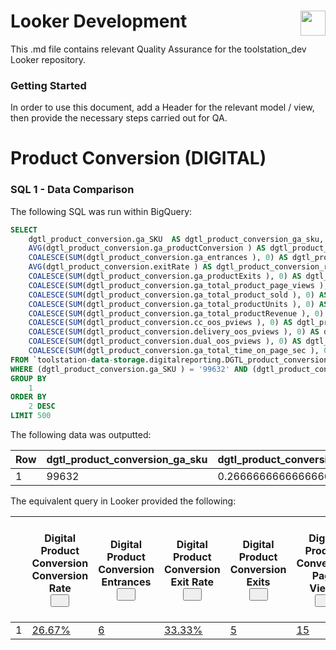 <h1>Looker Development <img style="color: #ffffff;float: right;height: 40px;" src="https://www.toolstation.com/img/toolstation.svg"></h1>
This .md file contains relevant Quality Assurance for the toolstation_dev Looker repository.

### Getting Started ###
In order to use this document, add a Header for the relevant model / view, then provide the necessary steps carried out for QA.

# Product Conversion (DIGITAL) #

### SQL 1 - Data Comparison ###

The following SQL was run within BigQuery:
```sql
SELECT
    dgtl_product_conversion.ga_SKU  AS dgtl_product_conversion_ga_sku,
    AVG(dgtl_product_conversion.ga_productConversion ) AS dgtl_product_conversion_conversion_rate,
    COALESCE(SUM(dgtl_product_conversion.ga_entrances ), 0) AS dgtl_product_conversion_sum_of_entrance,
    AVG(dgtl_product_conversion.exitRate ) AS dgtl_product_conversion_rate_of_exit,
    COALESCE(SUM(dgtl_product_conversion.ga_productExits ), 0) AS dgtl_product_conversion_sum_of_exits,
    COALESCE(SUM(dgtl_product_conversion.ga_total_product_page_views ), 0) AS dgtl_product_conversion_page_views,
    COALESCE(SUM(dgtl_product_conversion.ga_total_product_sold ), 0) AS dgtl_product_conversion_product_sold,
    COALESCE(SUM(dgtl_product_conversion.ga_total_productUnits ), 0) AS dgtl_product_conversion_product_units,
    COALESCE(SUM(dgtl_product_conversion.ga_total_productRevenue ), 0) AS dgtl_product_conversion_product_revenue,
    COALESCE(SUM(dgtl_product_conversion.cc_oos_pviews ), 0) AS dgtl_product_conversion_cc_oos,
    COALESCE(SUM(dgtl_product_conversion.delivery_oos_pviews ), 0) AS dgtl_product_conversion_delivery_oos,
    COALESCE(SUM(dgtl_product_conversion.dual_oos_pviews ), 0) AS dgtl_product_conversion_dual_oos,
    COALESCE(SUM(dgtl_product_conversion.ga_total_time_on_page_sec ), 0) AS dgtl_product_conversion_time_on_page
FROM `toolstation-data-storage.digitalreporting.DGTL_product_conversion` AS dgtl_product_conversion
WHERE (dgtl_product_conversion.ga_SKU ) = '99632' AND (dgtl_product_conversion.date) = DATE('2021-10-08')
GROUP BY
    1
ORDER BY
    2 DESC
LIMIT 500
```

The following data was outputted:
<table pan-table="" class="p6n-bq-results-table-pb p6n-table" role="grid" jslog="47391"> <thead pan-sort-agent="sortCtrl"> <tr><!----> <th>Row</th> <!----><th ng-repeat="name in ctrl.headerNames track by (ctrl.tableId + $index)"> dgtl_product_conversion_ga_sku </th><!----><th ng-repeat="name in ctrl.headerNames track by (ctrl.tableId + $index)"> dgtl_product_conversion_conversion_rate </th><!----><th ng-repeat="name in ctrl.headerNames track by (ctrl.tableId + $index)"> dgtl_product_conversion_sum_of_entrance </th><!----><th ng-repeat="name in ctrl.headerNames track by (ctrl.tableId + $index)"> dgtl_product_conversion_rate_of_exit </th><!----><th ng-repeat="name in ctrl.headerNames track by (ctrl.tableId + $index)"> dgtl_product_conversion_sum_of_exits </th><!----><th ng-repeat="name in ctrl.headerNames track by (ctrl.tableId + $index)"> dgtl_product_conversion_page_views </th><!----><th ng-repeat="name in ctrl.headerNames track by (ctrl.tableId + $index)"> dgtl_product_conversion_product_sold </th><!----><th ng-repeat="name in ctrl.headerNames track by (ctrl.tableId + $index)"> dgtl_product_conversion_product_units </th><!----><th ng-repeat="name in ctrl.headerNames track by (ctrl.tableId + $index)"> dgtl_product_conversion_product_revenue </th><!----><th ng-repeat="name in ctrl.headerNames track by (ctrl.tableId + $index)"> dgtl_product_conversion_cc_oos </th><!----><th ng-repeat="name in ctrl.headerNames track by (ctrl.tableId + $index)"> dgtl_product_conversion_delivery_oos </th><!----><th ng-repeat="name in ctrl.headerNames track by (ctrl.tableId + $index)"> dgtl_product_conversion_dual_oos </th><!----><th ng-repeat="name in ctrl.headerNames track by (ctrl.tableId + $index)"> dgtl_product_conversion_time_on_page </th><!----> <th class="p6n-bq-empty-last-column"></th> </tr> </thead> <tbody> <!----><tr pan-table-row="" ng-repeat="row in ctrl.rows | panSortBy:(sortCtrl&amp;&amp;sortCtrl.getActiveKey()):&quot;normal&quot;:sortCache:paginateCtrl  track by (ctrl.tableId + ':' + row.rowTrackBy + ':row' + $index)" class="p6n-bq-last-row-of-record" ng-bind-html="row.htmlRow" ng-init="$last &amp;&amp; panTableCtrl.onRowRepeatEnd()" pan-table-row-after-repeat="row"><td class="p6n-bq-row-number">1</td><td><div>99632</div></td><td class="p6n-bq-number-cell"><div>0.26666666666666666</div></td><td class="p6n-bq-number-cell"><div>6</div></td><td class="p6n-bq-number-cell"><div>0.3333333333333333</div></td><td class="p6n-bq-number-cell"><div>5</div></td><td class="p6n-bq-number-cell"><div>15</div></td><td class="p6n-bq-number-cell"><div>4</div></td><td class="p6n-bq-number-cell"><div>11</div></td><td class="p6n-bq-number-cell"><div>196.24</div></td><td class="p6n-bq-number-cell"><div>0</div></td><td class="p6n-bq-number-cell"><div>0</div></td><td class="p6n-bq-number-cell"><div>0</div></td><td class="p6n-bq-number-cell"><div>2041.3599999999997</div></td><td class="p6n-bq-empty-last-column"></td></tr><!----> </tbody> </table>

The equivalent query in Looker provided the following:

<table class="lk-vis-table main lk-vis-table-high-contrast-theme" lk-transparent-vis-table-helper="visTableController.tableIsTransparent()"><!----><!----><thead ng-class="{'lk-vis-table-ie11-fake-spacing-header': visTableController.tableState.IE11Mode}" ng-hide="visTableController.tableState.IE11Mode &amp;&amp; ((queryResponse &amp;&amp; !querying) &amp;&amp; !queryResponse.data.length)" ng-if="visTableController.dimensions().length || visTableController.measures().length || visTableController.supermeasures().length" ng-include="'visualizations/vis_table/vis_table_header.slim'" class="ng-scope" aria-hidden="false"><!----><tr ng-model="visTableController.tableColumns" ui-sortable="drag.tableSortableOptions" class="ng-pristine ng-untouched ng-valid ng-scope ng-isolate-scope ui-sortable ng-not-empty" aria-invalid="false"><!----><!----><th aria-label="Result Number" class="index right undraggable ng-scope monitored" lk-expose-scope="" ng-if="col.index_column" ng-repeat="col in visTableController.tableColumns track by $index" role="col" tabindex="-1" style="top: 0px;"></th><!----><!----><!----><!----><!----><!----><!----><!----><!----><!----><!----><!----><!----><!----><!----><!----><!----><!----><!----><!----><!----><!----><!----><!----><!----><!----><!----><!----><!----><!----><!----><!----><!----><!----><!----><!----><!----><!----><!----><!----><!----><!----><!----><!----><!----><!----><!----><!----><!----><!----><!----><!----><!----><!----><!----><!----><!----><th aria-label="Digital Product Conversion Conversion Rate" class="measure field-align-right measure-0 with-dropdown monitored ui-sortable-handle" lk-expose-scope="" ng-class="{ undraggable: !(visTableController.measures().length > 1), nodrag: drag &amp;&amp; drag.canDragMeasure(col.index) === false, 'with-dropdown': visTableController.editable &amp;&amp; !col.is_total, 'row-total': col.is_total, 'placeholder': col.field.is_placeholder, calculation: col.field.is_table_calculation, }" ng-if="col.measure_column" ng-repeat="col in visTableController.tableColumns track by $index" role="col" tabindex="-1" title="" style="top: 0px;"><div aria-describedby="lk-active-tooltip" aria-disabled="false" aria-label="Descending, Sort Order: 1 Click to sort column." class="sorting" lk-click="visTableController.canSortColumn(col, false, $event) &amp;&amp; visTableController.toggleSortField(col.field.name, {column: visTableController.sortColumn(col.index)})" lk-shift-click="visTableController.canShiftClickSortColumn(col) &amp;&amp; visTableController.toggleSortField(col.field.name, {column: visTableController.sortColumn(col.index), add: true})" ng-blur="visTableController.focusedCell = ''" ng-class="{'not-sortable': !visTableController.canSortColumn(col), 'passive-sorts': visTableController.fallbackSorts}" ng-focus="visTableController.focusedCell = visTableController.headerUniqueId(col, false)" tabindex="0" role="button"><span class="view-and-field-name" ng-class="{'truncate': visTableController.truncateColumnNames()}"><span class="view-and-field-label" disabled-if="visTableController.editable" tooltip-append-to-body="true" tooltip-is-open="visTableController.focusedCell === visTableController.headerUniqueId(col, false)" tooltip-placement="top" truncate-if="visTableController.truncateColumnNames()" uib-tooltip="" aria-describedby="lk-active-tooltip"> <span class="view-name remove-if-truncate ng-binding" ng-bind="visTableController.viewLabelForField(col.field)">Digital Product Conversion</span> <span class="field-name"><span ng-bind="visTableController.labelForField(col.field)" class="ng-binding">Conversion Rate</span><!----></span></span><i class="sort lk-icon-sort-arrow-descending" ng-keydown="visTableController.toggleSortFieldKeyboardClick($event, col, {column: visTableController.sortColumn(col.index)})" tabindex="0" tooltip-append-to-body="true" tooltip-placement="top" tooltip-popup-close-delay="0" tooltip-trigger="'mouseenter focus'" uib-tooltip-html="visTableController.sortTooltip(col, null, {column: visTableController.sortColumn(col.index)})" aria-describedby="lk-active-tooltip"><!----></i></span></div><!----><span ng-if="visTableController.editable &amp;&amp; !col.field.is_placeholder &amp;&amp; !col.is_total" class="ng-scope"><span class="lk-lookml-link"><!----></span><lk-react-dropdown class="lk-react-dropdown ng-isolate-scope" menu-items="visTableController.buildHeaderDropdownMenu(col,this,'measure')"><lens-react-dropdown icon-size="$ctrl.iconSize" menu-items="$ctrl.menuItems" placement="$ctrl.placement" class="ng-isolate-scope"><button aria-describedby="8812338e-9cfd-4be9-8aa0-6935cac67886" aria-expanded="false" class="ButtonBase__ButtonOuter-sc-1bpio6j-0 kMeVTH IconButton-sc-n9jti8-0 sc-lbNHPp gvcxgJ iyoyrw" role="button" data-testid="toggle" aria-label="Toggle Dropdown" type="button" style="--ripple-color:#71767a; --ripple-scale-end:1; --ripple-scale-start:1; --ripple-size:100%; --ripple-translate:0, 0;"><div class="VisuallyHidden-sc-1e4iwld-0 idNeol"></div><div aria-hidden="true" role="img" class="Icon-sc-7y0t4i-0 gWMAjh"><div class="dropdown-toggle btn-xs" style="padding: 0px; width: 14px; height: 14px; margin: 0px;"><i class="lk-icon-gear" style="font-size: 14px;"></i></div></div></button></lens-react-dropdown></lk-react-dropdown></span><!----></th><!----><!----><!----><th aria-label="Digital Product Conversion Entrances" class="measure field-align-right measure-0 with-dropdown monitored ui-sortable-handle" lk-expose-scope="" ng-class="{ undraggable: !(visTableController.measures().length > 1), nodrag: drag &amp;&amp; drag.canDragMeasure(col.index) === false, 'with-dropdown': visTableController.editable &amp;&amp; !col.is_total, 'row-total': col.is_total, 'placeholder': col.field.is_placeholder, calculation: col.field.is_table_calculation, }" ng-if="col.measure_column" ng-repeat="col in visTableController.tableColumns track by $index" role="col" tabindex="-1" title="" style="top: 0px;"><div aria-describedby="lk-active-tooltip" aria-disabled="false" aria-label="Shift + Click to sort additional columns. Click to sort column." class="sorting" lk-click="visTableController.canSortColumn(col, false, $event) &amp;&amp; visTableController.toggleSortField(col.field.name, {column: visTableController.sortColumn(col.index)})" lk-shift-click="visTableController.canShiftClickSortColumn(col) &amp;&amp; visTableController.toggleSortField(col.field.name, {column: visTableController.sortColumn(col.index), add: true})" ng-blur="visTableController.focusedCell = ''" ng-class="{'not-sortable': !visTableController.canSortColumn(col), 'passive-sorts': visTableController.fallbackSorts}" ng-focus="visTableController.focusedCell = visTableController.headerUniqueId(col, false)" tabindex="0" role="button"><span class="view-and-field-name" ng-class="{'truncate': visTableController.truncateColumnNames()}"><span class="view-and-field-label" disabled-if="visTableController.editable" tooltip-append-to-body="true" tooltip-is-open="visTableController.focusedCell === visTableController.headerUniqueId(col, false)" tooltip-placement="top" truncate-if="visTableController.truncateColumnNames()" uib-tooltip="" aria-describedby="lk-active-tooltip"> <span class="view-name remove-if-truncate ng-binding" ng-bind="visTableController.viewLabelForField(col.field)">Digital Product Conversion</span> <span class="field-name"><span ng-bind="visTableController.labelForField(col.field)" class="ng-binding">Entrances</span><!----></span></span><i class="sort lk-icon-not-sorted unsorted" ng-keydown="visTableController.toggleSortFieldKeyboardClick($event, col, {column: visTableController.sortColumn(col.index)})" tabindex="0" tooltip-append-to-body="true" tooltip-placement="top" tooltip-popup-close-delay="0" tooltip-trigger="'mouseenter focus'" uib-tooltip-html="visTableController.sortTooltip(col, null, {column: visTableController.sortColumn(col.index)})" aria-describedby="lk-active-tooltip"><!----></i></span></div><!----><span ng-if="visTableController.editable &amp;&amp; !col.field.is_placeholder &amp;&amp; !col.is_total" class="ng-scope"><span class="lk-lookml-link"><!----></span><lk-react-dropdown class="lk-react-dropdown ng-isolate-scope" menu-items="visTableController.buildHeaderDropdownMenu(col,this,'measure')"><lens-react-dropdown icon-size="$ctrl.iconSize" menu-items="$ctrl.menuItems" placement="$ctrl.placement" class="ng-isolate-scope"><button aria-describedby="9cc0d10f-5918-4896-81bb-1da055f746b2" aria-expanded="false" class="ButtonBase__ButtonOuter-sc-1bpio6j-0 kMeVTH IconButton-sc-n9jti8-0 sc-lbNHPp gvcxgJ iyoyrw" role="button" data-testid="toggle" aria-label="Toggle Dropdown" type="button" style="--ripple-color:#71767a; --ripple-scale-end:1; --ripple-scale-start:1; --ripple-size:100%; --ripple-translate:0, 0;"><div class="VisuallyHidden-sc-1e4iwld-0 idNeol"></div><div aria-hidden="true" role="img" class="Icon-sc-7y0t4i-0 gWMAjh"><div class="dropdown-toggle btn-xs" style="padding: 0px; width: 14px; height: 14px; margin: 0px;"><i class="lk-icon-gear" style="font-size: 14px;"></i></div></div></button></lens-react-dropdown></lk-react-dropdown></span><!----></th><!----><!----><!----><th aria-label="Digital Product Conversion Exit Rate" class="measure field-align-right measure-0 with-dropdown monitored ui-sortable-handle" lk-expose-scope="" ng-class="{ undraggable: !(visTableController.measures().length > 1), nodrag: drag &amp;&amp; drag.canDragMeasure(col.index) === false, 'with-dropdown': visTableController.editable &amp;&amp; !col.is_total, 'row-total': col.is_total, 'placeholder': col.field.is_placeholder, calculation: col.field.is_table_calculation, }" ng-if="col.measure_column" ng-repeat="col in visTableController.tableColumns track by $index" role="col" tabindex="-1" title="" style="top: 0px;"><div aria-describedby="lk-active-tooltip" aria-disabled="false" aria-label="Shift + Click to sort additional columns. Click to sort column." class="sorting" lk-click="visTableController.canSortColumn(col, false, $event) &amp;&amp; visTableController.toggleSortField(col.field.name, {column: visTableController.sortColumn(col.index)})" lk-shift-click="visTableController.canShiftClickSortColumn(col) &amp;&amp; visTableController.toggleSortField(col.field.name, {column: visTableController.sortColumn(col.index), add: true})" ng-blur="visTableController.focusedCell = ''" ng-class="{'not-sortable': !visTableController.canSortColumn(col), 'passive-sorts': visTableController.fallbackSorts}" ng-focus="visTableController.focusedCell = visTableController.headerUniqueId(col, false)" tabindex="0" role="button"><span class="view-and-field-name" ng-class="{'truncate': visTableController.truncateColumnNames()}"><span class="view-and-field-label" disabled-if="visTableController.editable" tooltip-append-to-body="true" tooltip-is-open="visTableController.focusedCell === visTableController.headerUniqueId(col, false)" tooltip-placement="top" truncate-if="visTableController.truncateColumnNames()" uib-tooltip="" aria-describedby="lk-active-tooltip"> <span class="view-name remove-if-truncate ng-binding" ng-bind="visTableController.viewLabelForField(col.field)">Digital Product Conversion</span> <span class="field-name"><span ng-bind="visTableController.labelForField(col.field)" class="ng-binding">Exit Rate</span><!----></span></span><i class="sort lk-icon-not-sorted unsorted" ng-keydown="visTableController.toggleSortFieldKeyboardClick($event, col, {column: visTableController.sortColumn(col.index)})" tabindex="0" tooltip-append-to-body="true" tooltip-placement="top" tooltip-popup-close-delay="0" tooltip-trigger="'mouseenter focus'" uib-tooltip-html="visTableController.sortTooltip(col, null, {column: visTableController.sortColumn(col.index)})" aria-describedby="lk-active-tooltip"><!----></i></span></div><!----><span ng-if="visTableController.editable &amp;&amp; !col.field.is_placeholder &amp;&amp; !col.is_total" class="ng-scope"><span class="lk-lookml-link"><!----></span><lk-react-dropdown class="lk-react-dropdown ng-isolate-scope" menu-items="visTableController.buildHeaderDropdownMenu(col,this,'measure')"><lens-react-dropdown icon-size="$ctrl.iconSize" menu-items="$ctrl.menuItems" placement="$ctrl.placement" class="ng-isolate-scope"><button aria-describedby="1df09044-03e5-47dc-9301-7c248b03b20b" aria-expanded="false" class="ButtonBase__ButtonOuter-sc-1bpio6j-0 kMeVTH IconButton-sc-n9jti8-0 sc-lbNHPp gvcxgJ iyoyrw" role="button" data-testid="toggle" aria-label="Toggle Dropdown" type="button" style="--ripple-color:#71767a; --ripple-scale-end:1; --ripple-scale-start:1; --ripple-size:100%; --ripple-translate:0, 0;"><div class="VisuallyHidden-sc-1e4iwld-0 idNeol"></div><div aria-hidden="true" role="img" class="Icon-sc-7y0t4i-0 gWMAjh"><div class="dropdown-toggle btn-xs" style="padding: 0px; width: 14px; height: 14px; margin: 0px;"><i class="lk-icon-gear" style="font-size: 14px;"></i></div></div></button></lens-react-dropdown></lk-react-dropdown></span><!----></th><!----><!----><!----><th aria-label="Digital Product Conversion Exits" class="measure field-align-right measure-0 with-dropdown monitored ui-sortable-handle" lk-expose-scope="" ng-class="{ undraggable: !(visTableController.measures().length > 1), nodrag: drag &amp;&amp; drag.canDragMeasure(col.index) === false, 'with-dropdown': visTableController.editable &amp;&amp; !col.is_total, 'row-total': col.is_total, 'placeholder': col.field.is_placeholder, calculation: col.field.is_table_calculation, }" ng-if="col.measure_column" ng-repeat="col in visTableController.tableColumns track by $index" role="col" tabindex="-1" title="" style="top: 0px;"><div aria-describedby="lk-active-tooltip" aria-disabled="false" aria-label="Shift + Click to sort additional columns. Click to sort column." class="sorting" lk-click="visTableController.canSortColumn(col, false, $event) &amp;&amp; visTableController.toggleSortField(col.field.name, {column: visTableController.sortColumn(col.index)})" lk-shift-click="visTableController.canShiftClickSortColumn(col) &amp;&amp; visTableController.toggleSortField(col.field.name, {column: visTableController.sortColumn(col.index), add: true})" ng-blur="visTableController.focusedCell = ''" ng-class="{'not-sortable': !visTableController.canSortColumn(col), 'passive-sorts': visTableController.fallbackSorts}" ng-focus="visTableController.focusedCell = visTableController.headerUniqueId(col, false)" tabindex="0" role="button"><span class="view-and-field-name" ng-class="{'truncate': visTableController.truncateColumnNames()}"><span class="view-and-field-label" disabled-if="visTableController.editable" tooltip-append-to-body="true" tooltip-is-open="visTableController.focusedCell === visTableController.headerUniqueId(col, false)" tooltip-placement="top" truncate-if="visTableController.truncateColumnNames()" uib-tooltip="" aria-describedby="lk-active-tooltip"> <span class="view-name remove-if-truncate ng-binding" ng-bind="visTableController.viewLabelForField(col.field)">Digital Product Conversion</span> <span class="field-name"><span ng-bind="visTableController.labelForField(col.field)" class="ng-binding">Exits</span><!----></span></span><i class="sort lk-icon-not-sorted unsorted" ng-keydown="visTableController.toggleSortFieldKeyboardClick($event, col, {column: visTableController.sortColumn(col.index)})" tabindex="0" tooltip-append-to-body="true" tooltip-placement="top" tooltip-popup-close-delay="0" tooltip-trigger="'mouseenter focus'" uib-tooltip-html="visTableController.sortTooltip(col, null, {column: visTableController.sortColumn(col.index)})" aria-describedby="lk-active-tooltip"><!----></i></span></div><!----><span ng-if="visTableController.editable &amp;&amp; !col.field.is_placeholder &amp;&amp; !col.is_total" class="ng-scope"><span class="lk-lookml-link"><!----></span><lk-react-dropdown class="lk-react-dropdown ng-isolate-scope" menu-items="visTableController.buildHeaderDropdownMenu(col,this,'measure')"><lens-react-dropdown icon-size="$ctrl.iconSize" menu-items="$ctrl.menuItems" placement="$ctrl.placement" class="ng-isolate-scope"><button aria-describedby="3c6639a5-25cf-4751-8b95-4be0022583a9" aria-expanded="false" class="ButtonBase__ButtonOuter-sc-1bpio6j-0 kMeVTH IconButton-sc-n9jti8-0 sc-lbNHPp gvcxgJ iyoyrw" role="button" data-testid="toggle" aria-label="Toggle Dropdown" type="button" style="--ripple-color:#71767a; --ripple-scale-end:1; --ripple-scale-start:1; --ripple-size:100%; --ripple-translate:0, 0;"><div class="VisuallyHidden-sc-1e4iwld-0 idNeol"></div><div aria-hidden="true" role="img" class="Icon-sc-7y0t4i-0 gWMAjh"><div class="dropdown-toggle btn-xs" style="padding: 0px; width: 14px; height: 14px; margin: 0px;"><i class="lk-icon-gear" style="font-size: 14px;"></i></div></div></button></lens-react-dropdown></lk-react-dropdown></span><!----></th><!----><!----><!----><th aria-label="Digital Product Conversion Page Views" class="measure field-align-right measure-0 with-dropdown monitored ui-sortable-handle" lk-expose-scope="" ng-class="{ undraggable: !(visTableController.measures().length > 1), nodrag: drag &amp;&amp; drag.canDragMeasure(col.index) === false, 'with-dropdown': visTableController.editable &amp;&amp; !col.is_total, 'row-total': col.is_total, 'placeholder': col.field.is_placeholder, calculation: col.field.is_table_calculation, }" ng-if="col.measure_column" ng-repeat="col in visTableController.tableColumns track by $index" role="col" tabindex="-1" title="" style="top: 0px;"><div aria-describedby="lk-active-tooltip" aria-disabled="false" aria-label="Shift + Click to sort additional columns. Click to sort column." class="sorting" lk-click="visTableController.canSortColumn(col, false, $event) &amp;&amp; visTableController.toggleSortField(col.field.name, {column: visTableController.sortColumn(col.index)})" lk-shift-click="visTableController.canShiftClickSortColumn(col) &amp;&amp; visTableController.toggleSortField(col.field.name, {column: visTableController.sortColumn(col.index), add: true})" ng-blur="visTableController.focusedCell = ''" ng-class="{'not-sortable': !visTableController.canSortColumn(col), 'passive-sorts': visTableController.fallbackSorts}" ng-focus="visTableController.focusedCell = visTableController.headerUniqueId(col, false)" tabindex="0" role="button"><span class="view-and-field-name" ng-class="{'truncate': visTableController.truncateColumnNames()}"><span class="view-and-field-label" disabled-if="visTableController.editable" tooltip-append-to-body="true" tooltip-is-open="visTableController.focusedCell === visTableController.headerUniqueId(col, false)" tooltip-placement="top" truncate-if="visTableController.truncateColumnNames()" uib-tooltip="" aria-describedby="lk-active-tooltip"> <span class="view-name remove-if-truncate ng-binding" ng-bind="visTableController.viewLabelForField(col.field)">Digital Product Conversion</span> <span class="field-name"><span ng-bind="visTableController.labelForField(col.field)" class="ng-binding">Page Views</span><!----></span></span><i class="sort lk-icon-not-sorted unsorted" ng-keydown="visTableController.toggleSortFieldKeyboardClick($event, col, {column: visTableController.sortColumn(col.index)})" tabindex="0" tooltip-append-to-body="true" tooltip-placement="top" tooltip-popup-close-delay="0" tooltip-trigger="'mouseenter focus'" uib-tooltip-html="visTableController.sortTooltip(col, null, {column: visTableController.sortColumn(col.index)})" aria-describedby="lk-active-tooltip"><!----></i></span></div><!----><span ng-if="visTableController.editable &amp;&amp; !col.field.is_placeholder &amp;&amp; !col.is_total" class="ng-scope"><span class="lk-lookml-link"><!----></span><lk-react-dropdown class="lk-react-dropdown ng-isolate-scope" menu-items="visTableController.buildHeaderDropdownMenu(col,this,'measure')"><lens-react-dropdown icon-size="$ctrl.iconSize" menu-items="$ctrl.menuItems" placement="$ctrl.placement" class="ng-isolate-scope"><button aria-describedby="d02b4687-93b3-4394-960a-7d281d3c368e" aria-expanded="false" class="ButtonBase__ButtonOuter-sc-1bpio6j-0 kMeVTH IconButton-sc-n9jti8-0 sc-lbNHPp gvcxgJ iyoyrw" role="button" data-testid="toggle" aria-label="Toggle Dropdown" type="button" style="--ripple-color:#71767a; --ripple-scale-end:1; --ripple-scale-start:1; --ripple-size:100%; --ripple-translate:0, 0;"><div class="VisuallyHidden-sc-1e4iwld-0 idNeol"></div><div aria-hidden="true" role="img" class="Icon-sc-7y0t4i-0 gWMAjh"><div class="dropdown-toggle btn-xs" style="padding: 0px; width: 14px; height: 14px; margin: 0px;"><i class="lk-icon-gear" style="font-size: 14px;"></i></div></div></button></lens-react-dropdown></lk-react-dropdown></span><!----></th><!----><!----><!----><th aria-label="Digital Product Conversion Product Sold" class="measure field-align-right measure-0 with-dropdown monitored ui-sortable-handle" lk-expose-scope="" ng-class="{ undraggable: !(visTableController.measures().length > 1), nodrag: drag &amp;&amp; drag.canDragMeasure(col.index) === false, 'with-dropdown': visTableController.editable &amp;&amp; !col.is_total, 'row-total': col.is_total, 'placeholder': col.field.is_placeholder, calculation: col.field.is_table_calculation, }" ng-if="col.measure_column" ng-repeat="col in visTableController.tableColumns track by $index" role="col" tabindex="-1" title="" style="top: 0px;"><div aria-describedby="lk-active-tooltip" aria-disabled="false" aria-label="Shift + Click to sort additional columns. Click to sort column." class="sorting" lk-click="visTableController.canSortColumn(col, false, $event) &amp;&amp; visTableController.toggleSortField(col.field.name, {column: visTableController.sortColumn(col.index)})" lk-shift-click="visTableController.canShiftClickSortColumn(col) &amp;&amp; visTableController.toggleSortField(col.field.name, {column: visTableController.sortColumn(col.index), add: true})" ng-blur="visTableController.focusedCell = ''" ng-class="{'not-sortable': !visTableController.canSortColumn(col), 'passive-sorts': visTableController.fallbackSorts}" ng-focus="visTableController.focusedCell = visTableController.headerUniqueId(col, false)" tabindex="0" role="button"><span class="view-and-field-name" ng-class="{'truncate': visTableController.truncateColumnNames()}"><span class="view-and-field-label" disabled-if="visTableController.editable" tooltip-append-to-body="true" tooltip-is-open="visTableController.focusedCell === visTableController.headerUniqueId(col, false)" tooltip-placement="top" truncate-if="visTableController.truncateColumnNames()" uib-tooltip="" aria-describedby="lk-active-tooltip"> <span class="view-name remove-if-truncate ng-binding" ng-bind="visTableController.viewLabelForField(col.field)">Digital Product Conversion</span> <span class="field-name"><span ng-bind="visTableController.labelForField(col.field)" class="ng-binding">Product Sold</span><!----></span></span><i class="sort lk-icon-not-sorted unsorted" ng-keydown="visTableController.toggleSortFieldKeyboardClick($event, col, {column: visTableController.sortColumn(col.index)})" tabindex="0" tooltip-append-to-body="true" tooltip-placement="top" tooltip-popup-close-delay="0" tooltip-trigger="'mouseenter focus'" uib-tooltip-html="visTableController.sortTooltip(col, null, {column: visTableController.sortColumn(col.index)})" aria-describedby="lk-active-tooltip"><!----></i></span></div><!----><span ng-if="visTableController.editable &amp;&amp; !col.field.is_placeholder &amp;&amp; !col.is_total" class="ng-scope"><span class="lk-lookml-link"><!----></span><lk-react-dropdown class="lk-react-dropdown ng-isolate-scope" menu-items="visTableController.buildHeaderDropdownMenu(col,this,'measure')"><lens-react-dropdown icon-size="$ctrl.iconSize" menu-items="$ctrl.menuItems" placement="$ctrl.placement" class="ng-isolate-scope"><button aria-describedby="710ae77e-6ab0-4a1f-9399-3173fc27a387" aria-expanded="false" class="ButtonBase__ButtonOuter-sc-1bpio6j-0 kMeVTH IconButton-sc-n9jti8-0 sc-lbNHPp gvcxgJ iyoyrw" role="button" data-testid="toggle" aria-label="Toggle Dropdown" type="button" style="--ripple-color:#71767a; --ripple-scale-end:1; --ripple-scale-start:1; --ripple-size:100%; --ripple-translate:0, 0;"><div class="VisuallyHidden-sc-1e4iwld-0 idNeol"></div><div aria-hidden="true" role="img" class="Icon-sc-7y0t4i-0 gWMAjh"><div class="dropdown-toggle btn-xs" style="padding: 0px; width: 14px; height: 14px; margin: 0px;"><i class="lk-icon-gear" style="font-size: 14px;"></i></div></div></button></lens-react-dropdown></lk-react-dropdown></span><!----></th><!----><!----><!----><th aria-label="Digital Product Conversion Product Units" class="measure field-align-right measure-0 with-dropdown monitored ui-sortable-handle" lk-expose-scope="" ng-class="{ undraggable: !(visTableController.measures().length > 1), nodrag: drag &amp;&amp; drag.canDragMeasure(col.index) === false, 'with-dropdown': visTableController.editable &amp;&amp; !col.is_total, 'row-total': col.is_total, 'placeholder': col.field.is_placeholder, calculation: col.field.is_table_calculation, }" ng-if="col.measure_column" ng-repeat="col in visTableController.tableColumns track by $index" role="col" tabindex="-1" title="" style="top: 0px;"><div aria-describedby="lk-active-tooltip" aria-disabled="false" aria-label="Shift + Click to sort additional columns. Click to sort column." class="sorting" lk-click="visTableController.canSortColumn(col, false, $event) &amp;&amp; visTableController.toggleSortField(col.field.name, {column: visTableController.sortColumn(col.index)})" lk-shift-click="visTableController.canShiftClickSortColumn(col) &amp;&amp; visTableController.toggleSortField(col.field.name, {column: visTableController.sortColumn(col.index), add: true})" ng-blur="visTableController.focusedCell = ''" ng-class="{'not-sortable': !visTableController.canSortColumn(col), 'passive-sorts': visTableController.fallbackSorts}" ng-focus="visTableController.focusedCell = visTableController.headerUniqueId(col, false)" tabindex="0" role="button"><span class="view-and-field-name" ng-class="{'truncate': visTableController.truncateColumnNames()}"><span class="view-and-field-label" disabled-if="visTableController.editable" tooltip-append-to-body="true" tooltip-is-open="visTableController.focusedCell === visTableController.headerUniqueId(col, false)" tooltip-placement="top" truncate-if="visTableController.truncateColumnNames()" uib-tooltip="" aria-describedby="lk-active-tooltip"> <span class="view-name remove-if-truncate ng-binding" ng-bind="visTableController.viewLabelForField(col.field)">Digital Product Conversion</span> <span class="field-name"><span ng-bind="visTableController.labelForField(col.field)" class="ng-binding">Product Units</span><!----></span></span><i class="sort lk-icon-not-sorted unsorted" ng-keydown="visTableController.toggleSortFieldKeyboardClick($event, col, {column: visTableController.sortColumn(col.index)})" tabindex="0" tooltip-append-to-body="true" tooltip-placement="top" tooltip-popup-close-delay="0" tooltip-trigger="'mouseenter focus'" uib-tooltip-html="visTableController.sortTooltip(col, null, {column: visTableController.sortColumn(col.index)})" aria-describedby="lk-active-tooltip"><!----></i></span></div><!----><span ng-if="visTableController.editable &amp;&amp; !col.field.is_placeholder &amp;&amp; !col.is_total" class="ng-scope"><span class="lk-lookml-link"><!----></span><lk-react-dropdown class="lk-react-dropdown ng-isolate-scope" menu-items="visTableController.buildHeaderDropdownMenu(col,this,'measure')"><lens-react-dropdown icon-size="$ctrl.iconSize" menu-items="$ctrl.menuItems" placement="$ctrl.placement" class="ng-isolate-scope"><button aria-describedby="c82cf51f-4e1c-492f-9496-5821361c5b8e" aria-expanded="false" class="ButtonBase__ButtonOuter-sc-1bpio6j-0 kMeVTH IconButton-sc-n9jti8-0 sc-lbNHPp gvcxgJ iyoyrw" role="button" data-testid="toggle" aria-label="Toggle Dropdown" type="button" style="--ripple-color:#71767a; --ripple-scale-end:1; --ripple-scale-start:1; --ripple-size:100%; --ripple-translate:0, 0;"><div class="VisuallyHidden-sc-1e4iwld-0 idNeol"></div><div aria-hidden="true" role="img" class="Icon-sc-7y0t4i-0 gWMAjh"><div class="dropdown-toggle btn-xs" style="padding: 0px; width: 14px; height: 14px; margin: 0px;"><i class="lk-icon-gear" style="font-size: 14px;"></i></div></div></button></lens-react-dropdown></lk-react-dropdown></span><!----></th><!----><!----><!----><th aria-label="Digital Product Conversion Revenue" class="measure field-align-right measure-0 with-dropdown monitored ui-sortable-handle" lk-expose-scope="" ng-class="{ undraggable: !(visTableController.measures().length > 1), nodrag: drag &amp;&amp; drag.canDragMeasure(col.index) === false, 'with-dropdown': visTableController.editable &amp;&amp; !col.is_total, 'row-total': col.is_total, 'placeholder': col.field.is_placeholder, calculation: col.field.is_table_calculation, }" ng-if="col.measure_column" ng-repeat="col in visTableController.tableColumns track by $index" role="col" tabindex="-1" title="" style="top: 0px;"><div aria-describedby="lk-active-tooltip" aria-disabled="false" aria-label="Shift + Click to sort additional columns. Click to sort column." class="sorting" lk-click="visTableController.canSortColumn(col, false, $event) &amp;&amp; visTableController.toggleSortField(col.field.name, {column: visTableController.sortColumn(col.index)})" lk-shift-click="visTableController.canShiftClickSortColumn(col) &amp;&amp; visTableController.toggleSortField(col.field.name, {column: visTableController.sortColumn(col.index), add: true})" ng-blur="visTableController.focusedCell = ''" ng-class="{'not-sortable': !visTableController.canSortColumn(col), 'passive-sorts': visTableController.fallbackSorts}" ng-focus="visTableController.focusedCell = visTableController.headerUniqueId(col, false)" tabindex="0" role="button"><span class="view-and-field-name" ng-class="{'truncate': visTableController.truncateColumnNames()}"><span class="view-and-field-label" disabled-if="visTableController.editable" tooltip-append-to-body="true" tooltip-is-open="visTableController.focusedCell === visTableController.headerUniqueId(col, false)" tooltip-placement="top" truncate-if="visTableController.truncateColumnNames()" uib-tooltip="" aria-describedby="lk-active-tooltip"> <span class="view-name remove-if-truncate ng-binding" ng-bind="visTableController.viewLabelForField(col.field)">Digital Product Conversion</span> <span class="field-name"><span ng-bind="visTableController.labelForField(col.field)" class="ng-binding">Revenue</span><!----></span></span><i class="sort lk-icon-not-sorted unsorted" ng-keydown="visTableController.toggleSortFieldKeyboardClick($event, col, {column: visTableController.sortColumn(col.index)})" tabindex="0" tooltip-append-to-body="true" tooltip-placement="top" tooltip-popup-close-delay="0" tooltip-trigger="'mouseenter focus'" uib-tooltip-html="visTableController.sortTooltip(col, null, {column: visTableController.sortColumn(col.index)})" aria-describedby="lk-active-tooltip"><!----></i></span></div><!----><span ng-if="visTableController.editable &amp;&amp; !col.field.is_placeholder &amp;&amp; !col.is_total" class="ng-scope"><span class="lk-lookml-link"><!----></span><lk-react-dropdown class="lk-react-dropdown ng-isolate-scope" menu-items="visTableController.buildHeaderDropdownMenu(col,this,'measure')"><lens-react-dropdown icon-size="$ctrl.iconSize" menu-items="$ctrl.menuItems" placement="$ctrl.placement" class="ng-isolate-scope"><button aria-describedby="cd4d678b-747e-4baf-b5f6-1dad6d4e9ace" aria-expanded="false" class="ButtonBase__ButtonOuter-sc-1bpio6j-0 kMeVTH IconButton-sc-n9jti8-0 sc-lbNHPp gvcxgJ iyoyrw" role="button" data-testid="toggle" aria-label="Toggle Dropdown" type="button" style="--ripple-color:#71767a; --ripple-scale-end:1; --ripple-scale-start:1; --ripple-size:100%; --ripple-translate:0, 0;"><div class="VisuallyHidden-sc-1e4iwld-0 idNeol"></div><div aria-hidden="true" role="img" class="Icon-sc-7y0t4i-0 gWMAjh"><div class="dropdown-toggle btn-xs" style="padding: 0px; width: 14px; height: 14px; margin: 0px;"><i class="lk-icon-gear" style="font-size: 14px;"></i></div></div></button></lens-react-dropdown></lk-react-dropdown></span><!----></th><!----><!----><!----><th aria-label="Digital Product Conversion Total CC OOS Previews" class="measure field-align-right measure-0 with-dropdown monitored ui-sortable-handle" lk-expose-scope="" ng-class="{ undraggable: !(visTableController.measures().length > 1), nodrag: drag &amp;&amp; drag.canDragMeasure(col.index) === false, 'with-dropdown': visTableController.editable &amp;&amp; !col.is_total, 'row-total': col.is_total, 'placeholder': col.field.is_placeholder, calculation: col.field.is_table_calculation, }" ng-if="col.measure_column" ng-repeat="col in visTableController.tableColumns track by $index" role="col" tabindex="-1" title="" style="top: 0px;"><div aria-describedby="lk-active-tooltip" aria-disabled="false" aria-label="Shift + Click to sort additional columns. Click to sort column." class="sorting" lk-click="visTableController.canSortColumn(col, false, $event) &amp;&amp; visTableController.toggleSortField(col.field.name, {column: visTableController.sortColumn(col.index)})" lk-shift-click="visTableController.canShiftClickSortColumn(col) &amp;&amp; visTableController.toggleSortField(col.field.name, {column: visTableController.sortColumn(col.index), add: true})" ng-blur="visTableController.focusedCell = ''" ng-class="{'not-sortable': !visTableController.canSortColumn(col), 'passive-sorts': visTableController.fallbackSorts}" ng-focus="visTableController.focusedCell = visTableController.headerUniqueId(col, false)" tabindex="0" role="button"><span class="view-and-field-name" ng-class="{'truncate': visTableController.truncateColumnNames()}"><span class="view-and-field-label" disabled-if="visTableController.editable" tooltip-append-to-body="true" tooltip-is-open="visTableController.focusedCell === visTableController.headerUniqueId(col, false)" tooltip-placement="top" truncate-if="visTableController.truncateColumnNames()" uib-tooltip="Summation cc oos previews" aria-describedby="lk-active-tooltip"> <span class="view-name remove-if-truncate ng-binding" ng-bind="visTableController.viewLabelForField(col.field)">Digital Product Conversion</span> <span class="field-name"><span ng-bind="visTableController.labelForField(col.field)" class="ng-binding">Total CC OOS Previews</span><!----></span></span><i class="sort lk-icon-not-sorted unsorted" ng-keydown="visTableController.toggleSortFieldKeyboardClick($event, col, {column: visTableController.sortColumn(col.index)})" tabindex="0" tooltip-append-to-body="true" tooltip-placement="top" tooltip-popup-close-delay="0" tooltip-trigger="'mouseenter focus'" uib-tooltip-html="visTableController.sortTooltip(col, null, {column: visTableController.sortColumn(col.index)})" aria-describedby="lk-active-tooltip"><!----></i></span></div><!----><span ng-if="visTableController.editable &amp;&amp; !col.field.is_placeholder &amp;&amp; !col.is_total" class="ng-scope"><span class="lk-lookml-link"><!----></span><lk-react-dropdown class="lk-react-dropdown ng-isolate-scope" menu-items="visTableController.buildHeaderDropdownMenu(col,this,'measure')"><lens-react-dropdown icon-size="$ctrl.iconSize" menu-items="$ctrl.menuItems" placement="$ctrl.placement" class="ng-isolate-scope"><button aria-describedby="fcdc91e4-81f7-4463-abab-0ed04a2202a7" aria-expanded="false" class="ButtonBase__ButtonOuter-sc-1bpio6j-0 kMeVTH IconButton-sc-n9jti8-0 sc-lbNHPp gvcxgJ iyoyrw" role="button" data-testid="toggle" aria-label="Toggle Dropdown" type="button" style="--ripple-color:#71767a; --ripple-scale-end:1; --ripple-scale-start:1; --ripple-size:100%; --ripple-translate:0, 0;"><div class="VisuallyHidden-sc-1e4iwld-0 idNeol"></div><div aria-hidden="true" role="img" class="Icon-sc-7y0t4i-0 gWMAjh"><div class="dropdown-toggle btn-xs" style="padding: 0px; width: 14px; height: 14px; margin: 0px;"><i class="lk-icon-gear" style="font-size: 14px;"></i></div></div></button></lens-react-dropdown></lk-react-dropdown></span><!----></th><!----><!----><!----><th aria-label="Digital Product Conversion Total Delivery OOS Previews" class="measure field-align-right measure-0 with-dropdown monitored ui-sortable-handle" lk-expose-scope="" ng-class="{ undraggable: !(visTableController.measures().length > 1), nodrag: drag &amp;&amp; drag.canDragMeasure(col.index) === false, 'with-dropdown': visTableController.editable &amp;&amp; !col.is_total, 'row-total': col.is_total, 'placeholder': col.field.is_placeholder, calculation: col.field.is_table_calculation, }" ng-if="col.measure_column" ng-repeat="col in visTableController.tableColumns track by $index" role="col" tabindex="-1" title="" style="top: 0px;"><div aria-describedby="lk-active-tooltip" aria-disabled="false" aria-label="Shift + Click to sort additional columns. Click to sort column." class="sorting" lk-click="visTableController.canSortColumn(col, false, $event) &amp;&amp; visTableController.toggleSortField(col.field.name, {column: visTableController.sortColumn(col.index)})" lk-shift-click="visTableController.canShiftClickSortColumn(col) &amp;&amp; visTableController.toggleSortField(col.field.name, {column: visTableController.sortColumn(col.index), add: true})" ng-blur="visTableController.focusedCell = ''" ng-class="{'not-sortable': !visTableController.canSortColumn(col), 'passive-sorts': visTableController.fallbackSorts}" ng-focus="visTableController.focusedCell = visTableController.headerUniqueId(col, false)" tabindex="0" role="button"><span class="view-and-field-name" ng-class="{'truncate': visTableController.truncateColumnNames()}"><span class="view-and-field-label" disabled-if="visTableController.editable" tooltip-append-to-body="true" tooltip-is-open="visTableController.focusedCell === visTableController.headerUniqueId(col, false)" tooltip-placement="top" truncate-if="visTableController.truncateColumnNames()" uib-tooltip="Summation delivery oos previews" aria-describedby="lk-active-tooltip"> <span class="view-name remove-if-truncate ng-binding" ng-bind="visTableController.viewLabelForField(col.field)">Digital Product Conversion</span> <span class="field-name"><span ng-bind="visTableController.labelForField(col.field)" class="ng-binding">Total Delivery OOS Previews</span><!----></span></span><i class="sort lk-icon-not-sorted unsorted" ng-keydown="visTableController.toggleSortFieldKeyboardClick($event, col, {column: visTableController.sortColumn(col.index)})" tabindex="0" tooltip-append-to-body="true" tooltip-placement="top" tooltip-popup-close-delay="0" tooltip-trigger="'mouseenter focus'" uib-tooltip-html="visTableController.sortTooltip(col, null, {column: visTableController.sortColumn(col.index)})" aria-describedby="lk-active-tooltip"><!----></i></span></div><!----><span ng-if="visTableController.editable &amp;&amp; !col.field.is_placeholder &amp;&amp; !col.is_total" class="ng-scope"><span class="lk-lookml-link"><!----></span><lk-react-dropdown class="lk-react-dropdown ng-isolate-scope" menu-items="visTableController.buildHeaderDropdownMenu(col,this,'measure')"><lens-react-dropdown icon-size="$ctrl.iconSize" menu-items="$ctrl.menuItems" placement="$ctrl.placement" class="ng-isolate-scope"><button aria-describedby="a4843a25-a56b-44cf-bf83-c971e69a1c08" aria-expanded="false" class="ButtonBase__ButtonOuter-sc-1bpio6j-0 kMeVTH IconButton-sc-n9jti8-0 sc-lbNHPp gvcxgJ iyoyrw" role="button" data-testid="toggle" aria-label="Toggle Dropdown" type="button" style="--ripple-color:#71767a; --ripple-scale-end:1; --ripple-scale-start:1; --ripple-size:100%; --ripple-translate:0, 0;"><div class="VisuallyHidden-sc-1e4iwld-0 idNeol"></div><div aria-hidden="true" role="img" class="Icon-sc-7y0t4i-0 gWMAjh"><div class="dropdown-toggle btn-xs" style="padding: 0px; width: 14px; height: 14px; margin: 0px;"><i class="lk-icon-gear" style="font-size: 14px;"></i></div></div></button></lens-react-dropdown></lk-react-dropdown></span><!----></th><!----><!----><!----><th aria-label="Digital Product Conversion Total Dual OOS Previews" class="measure field-align-right measure-0 with-dropdown monitored ui-sortable-handle" lk-expose-scope="" ng-class="{ undraggable: !(visTableController.measures().length > 1), nodrag: drag &amp;&amp; drag.canDragMeasure(col.index) === false, 'with-dropdown': visTableController.editable &amp;&amp; !col.is_total, 'row-total': col.is_total, 'placeholder': col.field.is_placeholder, calculation: col.field.is_table_calculation, }" ng-if="col.measure_column" ng-repeat="col in visTableController.tableColumns track by $index" role="col" tabindex="-1" title="" style="top: 0px;"><div aria-describedby="lk-active-tooltip" aria-disabled="false" aria-label="Shift + Click to sort additional columns. Click to sort column." class="sorting" lk-click="visTableController.canSortColumn(col, false, $event) &amp;&amp; visTableController.toggleSortField(col.field.name, {column: visTableController.sortColumn(col.index)})" lk-shift-click="visTableController.canShiftClickSortColumn(col) &amp;&amp; visTableController.toggleSortField(col.field.name, {column: visTableController.sortColumn(col.index), add: true})" ng-blur="visTableController.focusedCell = ''" ng-class="{'not-sortable': !visTableController.canSortColumn(col), 'passive-sorts': visTableController.fallbackSorts}" ng-focus="visTableController.focusedCell = visTableController.headerUniqueId(col, false)" tabindex="0" role="button"><span class="view-and-field-name" ng-class="{'truncate': visTableController.truncateColumnNames()}"><span class="view-and-field-label" disabled-if="visTableController.editable" tooltip-append-to-body="true" tooltip-is-open="visTableController.focusedCell === visTableController.headerUniqueId(col, false)" tooltip-placement="top" truncate-if="visTableController.truncateColumnNames()" uib-tooltip="Summation dual oos previews" aria-describedby="lk-active-tooltip"> <span class="view-name remove-if-truncate ng-binding" ng-bind="visTableController.viewLabelForField(col.field)">Digital Product Conversion</span> <span class="field-name"><span ng-bind="visTableController.labelForField(col.field)" class="ng-binding">Total Dual OOS Previews</span><!----></span></span><i class="sort lk-icon-not-sorted unsorted" ng-keydown="visTableController.toggleSortFieldKeyboardClick($event, col, {column: visTableController.sortColumn(col.index)})" tabindex="0" tooltip-append-to-body="true" tooltip-placement="top" tooltip-popup-close-delay="0" tooltip-trigger="'mouseenter focus'" uib-tooltip-html="visTableController.sortTooltip(col, null, {column: visTableController.sortColumn(col.index)})" aria-describedby="lk-active-tooltip"><!----></i></span></div><!----><span ng-if="visTableController.editable &amp;&amp; !col.field.is_placeholder &amp;&amp; !col.is_total" class="ng-scope"><span class="lk-lookml-link"><!----></span><lk-react-dropdown class="lk-react-dropdown ng-isolate-scope" menu-items="visTableController.buildHeaderDropdownMenu(col,this,'measure')"><lens-react-dropdown icon-size="$ctrl.iconSize" menu-items="$ctrl.menuItems" placement="$ctrl.placement" class="ng-isolate-scope"><button aria-describedby="1cc0a501-6ad7-4873-af26-b08b71f63801" aria-expanded="false" class="ButtonBase__ButtonOuter-sc-1bpio6j-0 kMeVTH IconButton-sc-n9jti8-0 sc-lbNHPp gvcxgJ iyoyrw" role="button" data-testid="toggle" aria-label="Toggle Dropdown" type="button" style="--ripple-color:#71767a; --ripple-scale-end:1; --ripple-scale-start:1; --ripple-size:100%; --ripple-translate:0, 0;"><div class="VisuallyHidden-sc-1e4iwld-0 idNeol"></div><div aria-hidden="true" role="img" class="Icon-sc-7y0t4i-0 gWMAjh"><div class="dropdown-toggle btn-xs" style="padding: 0px; width: 14px; height: 14px; margin: 0px;"><i class="lk-icon-gear" style="font-size: 14px;"></i></div></div></button></lens-react-dropdown></lk-react-dropdown></span><!----></th><!----><!----><!----><th aria-label="Digital Product Conversion Total Time on Page" class="measure field-align-right measure-0 with-dropdown monitored ui-sortable-handle" lk-expose-scope="" ng-class="{ undraggable: !(visTableController.measures().length > 1), nodrag: drag &amp;&amp; drag.canDragMeasure(col.index) === false, 'with-dropdown': visTableController.editable &amp;&amp; !col.is_total, 'row-total': col.is_total, 'placeholder': col.field.is_placeholder, calculation: col.field.is_table_calculation, }" ng-if="col.measure_column" ng-repeat="col in visTableController.tableColumns track by $index" role="col" tabindex="-1" title="" style="top: 0px;"><div aria-describedby="lk-active-tooltip" aria-disabled="false" aria-label="Shift + Click to sort additional columns. Click to sort column." class="sorting" lk-click="visTableController.canSortColumn(col, false, $event) &amp;&amp; visTableController.toggleSortField(col.field.name, {column: visTableController.sortColumn(col.index)})" lk-shift-click="visTableController.canShiftClickSortColumn(col) &amp;&amp; visTableController.toggleSortField(col.field.name, {column: visTableController.sortColumn(col.index), add: true})" ng-blur="visTableController.focusedCell = ''" ng-class="{'not-sortable': !visTableController.canSortColumn(col), 'passive-sorts': visTableController.fallbackSorts}" ng-focus="visTableController.focusedCell = visTableController.headerUniqueId(col, false)" tabindex="0" role="button"><span class="view-and-field-name" ng-class="{'truncate': visTableController.truncateColumnNames()}"><span class="view-and-field-label" disabled-if="visTableController.editable" tooltip-append-to-body="true" tooltip-is-open="visTableController.focusedCell === visTableController.headerUniqueId(col, false)" tooltip-placement="top" truncate-if="visTableController.truncateColumnNames()" uib-tooltip="Summation time on page" aria-describedby="lk-active-tooltip"> <span class="view-name remove-if-truncate ng-binding" ng-bind="visTableController.viewLabelForField(col.field)">Digital Product Conversion</span> <span class="field-name"><span ng-bind="visTableController.labelForField(col.field)" class="ng-binding">Total Time on Page</span><!----></span></span><i class="sort lk-icon-not-sorted unsorted" ng-keydown="visTableController.toggleSortFieldKeyboardClick($event, col, {column: visTableController.sortColumn(col.index)})" tabindex="0" tooltip-append-to-body="true" tooltip-placement="top" tooltip-popup-close-delay="0" tooltip-trigger="'mouseenter focus'" uib-tooltip-html="visTableController.sortTooltip(col, null, {column: visTableController.sortColumn(col.index)})" aria-describedby="lk-active-tooltip"><!----></i></span></div><!----><span ng-if="visTableController.editable &amp;&amp; !col.field.is_placeholder &amp;&amp; !col.is_total" class="ng-scope"><span class="lk-lookml-link"><!----></span><lk-react-dropdown class="lk-react-dropdown ng-isolate-scope" menu-items="visTableController.buildHeaderDropdownMenu(col,this,'measure')"><lens-react-dropdown icon-size="$ctrl.iconSize" menu-items="$ctrl.menuItems" placement="$ctrl.placement" class="ng-isolate-scope"><button aria-describedby="bb7bc935-3e27-4dfb-8d05-28f213422383" aria-expanded="false" class="ButtonBase__ButtonOuter-sc-1bpio6j-0 kMeVTH IconButton-sc-n9jti8-0 sc-lbNHPp gvcxgJ iyoyrw" role="button" data-testid="toggle" aria-label="Toggle Dropdown" type="button" style="--ripple-color:#71767a; --ripple-scale-end:1; --ripple-scale-start:1; --ripple-size:100%; --ripple-translate:0, 0;"><div class="VisuallyHidden-sc-1e4iwld-0 idNeol"></div><div aria-hidden="true" role="img" class="Icon-sc-7y0t4i-0 gWMAjh"><div class="dropdown-toggle btn-xs" style="padding: 0px; width: 14px; height: 14px; margin: 0px;"><i class="lk-icon-gear" style="font-size: 14px;"></i></div></div></button></lens-react-dropdown></lk-react-dropdown></span><!----></th><!----><!----><!----><!----><!----><!----><!----><!----><!----><!----><!----><!----><!----><!----><!----><!----><!----><!----><!----><!----><!----><!----><!----><!----><!----><!----><!----><!----><!----></tr></thead><!----><tbody class="lk-sf-virtualscroll-space" lk-window-open-links="" ng-class="{querying: querying}" style="min-height: 21px;"><tr aria-hidden="true" class="lk-sf-virtualscroll-padding-spacer spacer" style="height: 0px;"></tr><tr aria-hidden="true" class="spacer"></tr><!----><tr lk-expose-scope="" lk-sf-virtual-repeat-height-element=".lk-sf-virtualscroll-space" lk-sf-virtual-repeat-padding-element=".lk-sf-virtualscroll-padding-spacer" ng-bind-html="row.html" ng-class="{'removed-from-vis': row.removedFromVis, 'subtotal': row.subtotalIndex, 'row-forecasted': row.isForecasted}" ng-model="visTableController.tableState" sf-virtual-repeat="row in visTableController.body" class="ng-pristine ng-untouched ng-valid ng-binding ng-scope ng-not-empty" aria-invalid="false" style="margin: 0px; height: 21px;"><td class="index right  all-rows-visible"><span class="removed-icon" title="This" row="" is="" hidden="" from="" the="" visualization="" in="" limit="" displayed="" rows="" setting.=""><i class="fa fa-eye-slash"></i></span>1</td><td class="measure  field-align-right"><span class="drillable-item" data-links="" data-context="table_cell" data-add-filter-json=""><span class="drillable-item-content"><a role="button" aria-expanded="false" href="#drillmenu" class="cell-clickable-content" target="_self">26.67%</a></span></span></td><td class="measure  field-align-right"><span class="drillable-item" data-links="" data-context="table_cell" data-add-filter-json=""><span class="drillable-item-content"><a role="button" aria-expanded="false" href="#drillmenu" class="cell-clickable-content" target="_self">6</a></span></span></td><td class="measure  field-align-right"><span class="drillable-item" data-links="" data-context="table_cell" data-add-filter-json=""><span class="drillable-item-content"><a role="button" aria-expanded="false" href="#drillmenu" class="cell-clickable-content" target="_self">33.33%</a></span></span></td><td class="measure  field-align-right"><span class="drillable-item" data-links="" data-context="table_cell" data-add-filter-json=""><span class="drillable-item-content"><a role="button" aria-expanded="false" href="#drillmenu" class="cell-clickable-content" target="_self">5</a></span></span></td><td class="measure  field-align-right"><span class="drillable-item" data-links="" data-context="table_cell" data-add-filter-json=""><span class="drillable-item-content"><a role="button" aria-expanded="false" href="#drillmenu" class="cell-clickable-content" target="_self">15</a></span></span></td><td class="measure  field-align-right"><span class="drillable-item" data-links="" data-context="table_cell" data-add-filter-json=""><span class="drillable-item-content"><a role="button" aria-expanded="false" href="#drillmenu" class="cell-clickable-content" target="_self">4</a></span></span></td><td class="measure  field-align-right"><span class="drillable-item" data-links="" data-context="table_cell" data-add-filter-json=""><span class="drillable-item-content"><a role="button" aria-expanded="false" href="#drillmenu" class="cell-clickable-content" target="_self">11</a></span></span></td><td class="measure  field-align-right"><span class="drillable-item" data-links="" data-context="table_cell" data-add-filter-json=""><span class="drillable-item-content"><a role="button" aria-expanded="false" href="#drillmenu" class="cell-clickable-content" target="_self">196.24</a></span></span></td><td class="measure  field-align-right"><span class="drillable-item" data-links="" data-context="table_cell" data-add-filter-json=""><span class="drillable-item-content"><a role="button" aria-expanded="false" href="#drillmenu" class="cell-clickable-content" target="_self">0.00</a></span></span></td><td class="measure  field-align-right"><span class="drillable-item" data-links="" data-context="table_cell" data-add-filter-json=""><span class="drillable-item-content"><a role="button" aria-expanded="false" href="#drillmenu" class="cell-clickable-content" target="_self">0.00</a></span></span></td><td class="measure  field-align-right"><span class="drillable-item" data-links="" data-context="table_cell" data-add-filter-json=""><span class="drillable-item-content"><a role="button" aria-expanded="false" href="#drillmenu" class="cell-clickable-content" target="_self">0.00</a></span></span></td><td class="measure  field-align-right"><span class="drillable-item" data-links="" data-context="table_cell" data-add-filter-json=""><span class="drillable-item-content"><a role="button" aria-expanded="false" href="#drillmenu" class="cell-clickable-content" target="_self">2,041.36</a></span></span></td></tr></tbody><!----><tfoot class="qr-table-footer ng-scope ng-hide stickyFooter" lk-window-open-links="" ng-class="{querying: querying, stickyFooter: !visTableController.tableState.IE11Mode}" ng-include="'visualizations/vis_table/vis_table_footer.slim'" ng-show="(visTableController.hasTotals() || visTableController.hasForecastedData()) &amp;&amp; !((queryResponse &amp;&amp; !querying) &amp;&amp; (queryError || !queryResponse.data.length))" aria-hidden="true" style=""><!----><!----></tfoot></table>
